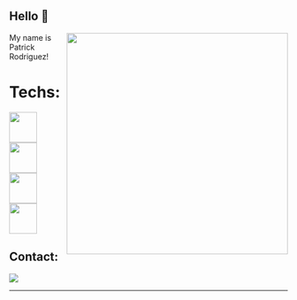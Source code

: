 ## Hello 👋

<img src="https://raw.githubusercontent.com/MicaelliMedeiros/micaellimedeiros/master/image/computer-illustration.png" min-width="400px" max-width="400px" width="400px" align="right">

<p align="left"> 
 My name is Patrick Rodriguez!  
</p>

<p align="left">
 <h1>Techs: </h1>
  <div class="container">
  <img src="https://cdn.prod.website-files.com/6092ed75cac3156e208ac5e9/654e7cfeb08ff500334a8d24_Python-icon.png" width="50" height="55" />
  <img src="https://cdn.prod.website-files.com/6092ed75cac3156e208ac5e9/63fed775b65dd109a871fff7_Pandas.svg" width="50" height="55"/>
  <img src="https://cdn.prod.website-files.com/6092ed75cac3156e208ac5e9/63fed778a75a04ea9983ed8b_USER%20STORY.svg" width="50" height="55" />
   <img src="https://cdn.prod.website-files.com/6092ed75cac3156e208ac5e9/63e285604d2c7f733846e6c5_VS%20CODE.svg" width="50" height="55" />
  </div>
</p>

<p align="left">
  <h2>Contact:</h2>
</p>

<p align="left">
  <a href="https://www.linkedin.com/in/ptrktodev/" target="_blank">
       <img src="https://skillicons.dev/icons?i=linkedin" />
  </a>
</p>

<hr>

